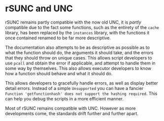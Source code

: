 # rSUNC and UNC

rSUNC remains partly compatible with the now old UNC, it is _partly_ compatible due to the fact some functions, such as the entirety of the `cache` library, has been replaced by the `instances` library, with the functions it once contained renamed to be far more descriptive.

The documentation also attempts to be as descriptive as possible as to what the function should do, the arguments it should take, and the errors that they should throw on unique cases. This allows script developers to use `pcall` and obtain the error if applicable, and attempt to handle them in some way by themselves. This also allows executor developers to know how a function should behave and what it should do.

This allows developers to gracefully handle errors, as well as display better detail errors. Instead of a simple `Unsupported` you can have a fancier `Function 'getfunctionhash' does not support the hashing required`. This can help you debug the scripts in a more efficient manner.

Most of rSUNC remains compatible with UNC. However as more developments come, the standards drift further and further apart.
